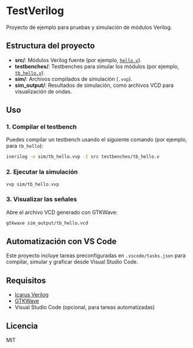 # TestVerilog

Proyecto de ejemplo para pruebas y simulación de módulos Verilog.

## Estructura del proyecto

- **src/**: Módulos Verilog fuente (por ejemplo, [`hello.v`](src/hello.v)).
- **testbenches/**: Testbenches para simular los módulos (por ejemplo, [`tb_hello.v`](testbenches/tb_hello.v)).
- **sim/**: Archivos compilados de simulación (`.vvp`).
- **sim_output/**: Resultados de simulación, como archivos VCD para visualización de ondas.

## Uso

### 1. Compilar el testbench

Puedes compilar un testbench usando el siguiente comando (por ejemplo, para `tb_hello`):

```sh
iverilog -o sim/tb_hello.vvp -I src testbenches/tb_hello.v
```

### 2. Ejecutar la simulación

```sh
vvp sim/tb_hello.vvp
```

### 3. Visualizar las señales

Abre el archivo VCD generado con GTKWave:

```sh
gtkwave sim_output/tb_hello.vcd
```

## Automatización con VS Code

Este proyecto incluye tareas preconfiguradas en `.vscode/tasks.json` para compilar, simular y graficar desde Visual Studio Code.

## Requisitos

- [Icarus Verilog](https://iverilog.fandom.com/wiki/Installation)
- [GTKWave](http://gtkwave.sourceforge.net/)
- Visual Studio Code (opcional, para tareas automatizadas)

## Licencia

MIT